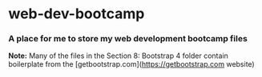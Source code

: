 # web-dev-bootcamp

### A place for me to store my web development bootcamp files 

**Note:**
Many of the files in the Section 8: Bootstrap 4 folder contain boilerplate from the [getbootstrap.com](https://getbootstrap.com website)
